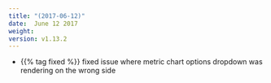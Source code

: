 ```yaml
---
title: "(2017-06-12)"
date:  June 12 2017
weight:
version: v1.13.2
---
```


- {{% tag fixed %}} fixed issue where metric chart options dropdown was rendering on the wrong side
